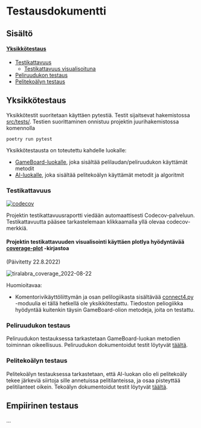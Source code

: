 # Testausdokumentti
## Sisältö
#### [Yksikkötestaus](https://github.com/rheikkinen/tiralabra-connect4/blob/main/dokumentaatio/testausdokumentti.md#yksikk%C3%B6testaus)
- [Testikattavuus](https://github.com/rheikkinen/tiralabra-connect4/blob/main/dokumentaatio/testausdokumentti.md#testikattavuus)
  - [Testikattavuus visualisoituna](https://github.com/rheikkinen/tiralabra-connect4/blob/main/dokumentaatio/testausdokumentti.md#projektin-testikattavuuden-visualisointi-k%C3%A4ytt%C3%A4en-plotlya-hy%C3%B6dynt%C3%A4v%C3%A4%C3%A4-coverage-plot--kirjastoa)
- [Peliruudukon testaus](https://github.com/rheikkinen/tiralabra-connect4/blob/main/dokumentaatio/testausdokumentti.md#peliruudukon-testaus)
- [Pelitekoälyn testaus](https://github.com/rheikkinen/tiralabra-connect4/blob/main/dokumentaatio/testausdokumentti.md#peliteko%C3%A4lyn-testaus)

## Yksikkötestaus
Yksikkötestit suoritetaan käyttäen pytestiä. Testit sijaitsevat hakemistossa [src/tests/](https://github.com/rheikkinen/tiralabra-connect4/tree/main/src/tests). Testien suorittaminen onnistuu projektin juurihakemistossa komennolla
```
poetry run pytest
```

Yksikkötestausta on toteutettu kahdelle luokalle:
- [GameBoard-luokalle](https://github.com/rheikkinen/tiralabra-connect4/blob/85a3ee4cff2e01c8c30b5b4d10c7df38432e1cd5/src/gameboard.py#L6), joka sisältää pelilaudan/peliruudukon käyttämät metodit
- [AI-luokalle](https://github.com/rheikkinen/tiralabra-connect4/blob/85a3ee4cff2e01c8c30b5b4d10c7df38432e1cd5/src/ai.py#L7), joka sisältää pelitekoälyn käyttämät metodit ja algoritmit

### Testikattavuus 
[![codecov](https://codecov.io/gh/rheikkinen/tiralabra-connect4/branch/main/graph/badge.svg?token=HXE9OXQ3R4)](https://codecov.io/gh/rheikkinen/tiralabra-connect4)

Projektin testikattavuusraportti viedään automaattisesti Codecov-palveluun. Testikattavuutta pääsee tarkastelemaan klikkaamalla yllä olevaa codecov-merkkiä.

#### Projektin testikattavuuden visualisointi käyttäen plotlya hyödyntävää [coverage-plot](https://pypi.org/project/coverage-plot/) -kirjastoa
(Päivitetty 22.8.2022)

![tiralabra_coverage_2022-08-22](https://user-images.githubusercontent.com/32366546/185904366-d071e521-5b38-471f-8ad1-567241fbf76c.png)

Huomioitavaa: 
- Komentorivikäyttöliittymän ja osan pelilogiikasta sisältävää [connect4.py](https://github.com/rheikkinen/tiralabra-connect4/blob/85a3ee4cff2e01c8c30b5b4d10c7df38432e1cd5/src/connect4.py) -moduulia ei tällä hetkellä ole yksikkötestattu. Tiedoston peliogiikka hyödyntää kuitenkin täysin GameBoard-olion metodeja, joita on testattu.

### Peliruudukon testaus
Peliruudukon testauksessa tarkastetaan GameBoard-luokan metodien toiminnan oikeellisuus. Peliruudukon dokumentoidut testit löytyvät [täältä](https://github.com/rheikkinen/tiralabra-connect4/blob/main/src/tests/gameboard_test.py).

### Pelitekoälyn testaus
Pelitekoälyn testauksessa tarkastetaan, että AI-luokan olio eli pelitekoäly tekee järkeviä siirtoja sille annetuissa pelitilanteissa, ja osaa pisteyttää pelitilanteet oikein. Tekoälyn dokumentoidut testit löytyvät [täältä](https://github.com/rheikkinen/tiralabra-connect4/blob/main/src/tests/ai_test.py).

## Empiirinen testaus
...
